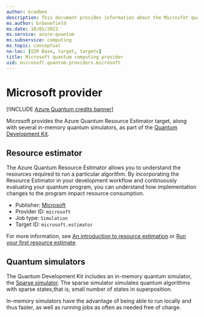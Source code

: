 ```yaml
---
author: bradben
description: This document provides information about the Microsfot quantum computing Resource Estimation provider
ms.author: brbenefield
ms.date: 10/01/2023
ms.service: azure-quantum
ms.subservice: computing
ms.topic: conceptual
no-loc: [QIR Base, target, targets]
title: Microsoft quantum computing provider
uid: microsoft.quantum.providers.microsoft
---
```


# Microsoft provider

[!INCLUDE [Azure Quantum credits banner](includes/azure-quantum-credits.md)]

Microsoft provides the Azure Quantum Resource Estimator target, along with several in-memory quantum simulators, as part of the [Quantum Development Kit](xref:microsoft.quantum.overview.q-sharp).

## Resource estimator

The Azure Quantum Resource Estimator allows you to understand the resources required to run a particular algorithm. By incorporating the Resource Estimator in your development workflow and continuously evaluating your quantum program, you can understand how implementation changes to the program impact resource consumption.

- Publisher: [Microsoft](https://quantum.microsoft.com)
- Provider ID: `microsoft`
- Job type: `Simulation`
- Target ID: `microsoft.estimator`

For more information, see [An introduction to resource estimation](xref:microsoft.quantum.overview.intro-resource-estimator) or [Run your first resource estimate](xref:microsoft.quantum.quickstarts.computing.resources-estimator).

## Quantum simulators

The Quantum Development Kit includes an in-memory quantum simulator, the [Sparse simulator](xref:microsoft.quantum.machines.overview.sparse-simulator). The sparse simulator simulates quantum algorithms with sparse states,that is, small number of states in superposition.

In-memory simulators have the advantage of being able to run locally and thus faster, as well as running jobs as often as needed free of charge.
